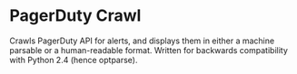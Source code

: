 # PagerDuty Crawl

Crawls PagerDuty API for alerts, and displays them in either a
machine parsable or a human-readable format. Written for backwards
compatibility with Python 2.4 (hence optparse).

